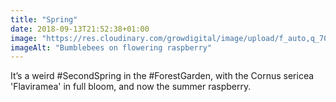 ```yaml
---
title: "Spring"
date: 2018-09-13T21:52:38+01:00
image: "https://res.cloudinary.com/growdigital/image/upload/f_auto,q_70,w_736/v1544352236/bumblebee-43943340054.jpg"
imageAlt: "Bumblebees on flowering raspberry"
---
```


It’s a weird #SecondSpring in the #ForestGarden, with the Cornus sericea 'Flaviramea' in full bloom, and now the summer raspberry.
